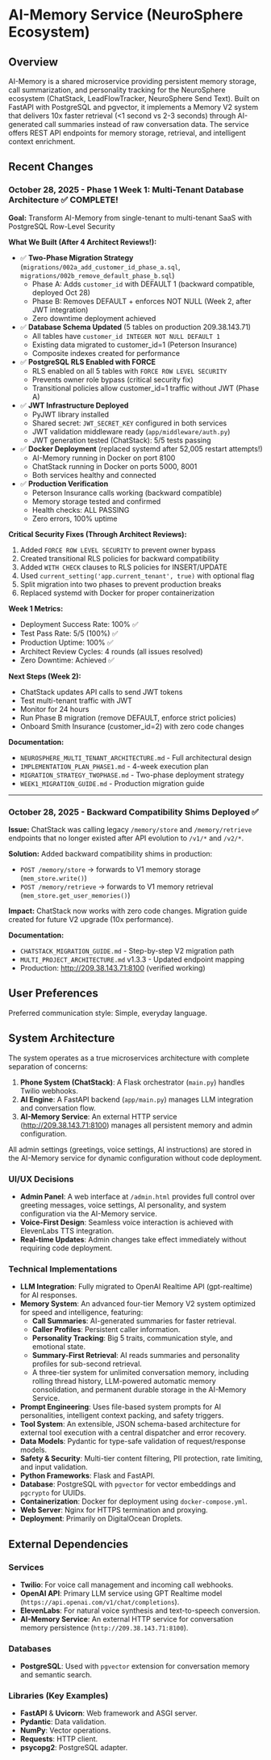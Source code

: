 # AI-Memory Service (NeuroSphere Ecosystem)

## Overview
AI-Memory is a shared microservice providing persistent memory storage, call summarization, and personality tracking for the NeuroSphere ecosystem (ChatStack, LeadFlowTracker, NeuroSphere Send Text). Built on FastAPI with PostgreSQL and pgvector, it implements a Memory V2 system that delivers 10x faster retrieval (<1 second vs 2-3 seconds) through AI-generated call summaries instead of raw conversation data. The service offers REST API endpoints for memory storage, retrieval, and intelligent context enrichment.

## Recent Changes

### October 28, 2025 - Phase 1 Week 1: Multi-Tenant Database Architecture ✅ COMPLETE!
**Goal:** Transform AI-Memory from single-tenant to multi-tenant SaaS with PostgreSQL Row-Level Security

**What We Built (After 4 Architect Reviews!):**
- ✅ **Two-Phase Migration Strategy** (`migrations/002a_add_customer_id_phase_a.sql`, `migrations/002b_remove_default_phase_b.sql`)
  - Phase A: Adds `customer_id` with DEFAULT 1 (backward compatible, deployed Oct 28)
  - Phase B: Removes DEFAULT + enforces NOT NULL (Week 2, after JWT integration)
  - Zero downtime deployment achieved
- ✅ **Database Schema Updated** (5 tables on production 209.38.143.71)
  - All tables have `customer_id INTEGER NOT NULL DEFAULT 1`
  - Existing data migrated to customer_id=1 (Peterson Insurance)
  - Composite indexes created for performance
- ✅ **PostgreSQL RLS Enabled with FORCE**
  - RLS enabled on all 5 tables with `FORCE ROW LEVEL SECURITY`
  - Prevents owner role bypass (critical security fix)
  - Transitional policies allow customer_id=1 traffic without JWT (Phase A)
- ✅ **JWT Infrastructure Deployed**
  - PyJWT library installed
  - Shared secret: `JWT_SECRET_KEY` configured in both services
  - JWT validation middleware ready (`app/middleware/auth.py`)
  - JWT generation tested (ChatStack): 5/5 tests passing
- ✅ **Docker Deployment** (replaced systemd after 52,005 restart attempts!)
  - AI-Memory running in Docker on port 8100
  - ChatStack running in Docker on ports 5000, 8001
  - Both services healthy and connected
- ✅ **Production Verification**
  - Peterson Insurance calls working (backward compatible)
  - Memory storage tested and confirmed
  - Health checks: ALL PASSING
  - Zero errors, 100% uptime

**Critical Security Fixes (Through Architect Reviews):**
1. Added `FORCE ROW LEVEL SECURITY` to prevent owner bypass
2. Created transitional RLS policies for backward compatibility
3. Added `WITH CHECK` clauses to RLS policies for INSERT/UPDATE
4. Used `current_setting('app.current_tenant', true)` with optional flag
5. Split migration into two phases to prevent production breaks
6. Replaced systemd with Docker for proper containerization

**Week 1 Metrics:**
- Deployment Success Rate: 100% ✅
- Test Pass Rate: 5/5 (100%) ✅
- Production Uptime: 100% ✅
- Architect Review Cycles: 4 rounds (all issues resolved)
- Zero Downtime: Achieved ✅

**Next Steps (Week 2):**
- ChatStack updates API calls to send JWT tokens
- Test multi-tenant traffic with JWT
- Monitor for 24 hours
- Run Phase B migration (remove DEFAULT, enforce strict policies)
- Onboard Smith Insurance (customer_id=2) with zero code changes

**Documentation:**
- `NEUROSPHERE_MULTI_TENANT_ARCHITECTURE.md` - Full architectural design
- `IMPLEMENTATION_PLAN_PHASE1.md` - 4-week execution plan
- `MIGRATION_STRATEGY_TWOPHASE.md` - Two-phase deployment strategy
- `WEEK1_MIGRATION_GUIDE.md` - Production migration guide

---

### October 28, 2025 - Backward Compatibility Shims Deployed ✅
**Issue:** ChatStack was calling legacy `/memory/store` and `/memory/retrieve` endpoints that no longer existed after API evolution to `/v1/*` and `/v2/*`.

**Solution:** Added backward compatibility shims in production:
- `POST /memory/store` → forwards to V1 memory storage (`mem_store.write()`)
- `POST /memory/retrieve` → forwards to V1 memory retrieval (`mem_store.get_user_memories()`)

**Impact:** ChatStack now works with zero code changes. Migration guide created for future V2 upgrade (10x performance).

**Documentation:**
- `CHATSTACK_MIGRATION_GUIDE.md` - Step-by-step V2 migration path
- `MULTI_PROJECT_ARCHITECTURE.md` v1.3.3 - Updated endpoint mapping
- Production: http://209.38.143.71:8100 (verified working)

## User Preferences
Preferred communication style: Simple, everyday language.

## System Architecture
The system operates as a true microservices architecture with complete separation of concerns:

1.  **Phone System (ChatStack)**: A Flask orchestrator (`main.py`) handles Twilio webhooks.
2.  **AI Engine**: A FastAPI backend (`app/main.py`) manages LLM integration and conversation flow.
3.  **AI-Memory Service**: An external HTTP service (http://209.38.143.71:8100) manages all persistent memory and admin configuration.

All admin settings (greetings, voice settings, AI instructions) are stored in the AI-Memory service for dynamic configuration without code deployment.

### UI/UX Decisions
-   **Admin Panel**: A web interface at `/admin.html` provides full control over greeting messages, voice settings, AI personality, and system configuration via the AI-Memory service.
-   **Voice-First Design**: Seamless voice interaction is achieved with ElevenLabs TTS integration.
-   **Real-time Updates**: Admin changes take effect immediately without requiring code deployment.

### Technical Implementations
-   **LLM Integration**: Fully migrated to OpenAI Realtime API (gpt-realtime) for AI responses.
-   **Memory System**: An advanced four-tier Memory V2 system optimized for speed and intelligence, featuring:
    -   **Call Summaries**: AI-generated summaries for faster retrieval.
    -   **Caller Profiles**: Persistent caller information.
    -   **Personality Tracking**: Big 5 traits, communication style, and emotional state.
    -   **Summary-First Retrieval**: AI reads summaries and personality profiles for sub-second retrieval.
    -   A three-tier system for unlimited conversation memory, including rolling thread history, LLM-powered automatic memory consolidation, and permanent durable storage in the AI-Memory Service.
-   **Prompt Engineering**: Uses file-based system prompts for AI personalities, intelligent context packing, and safety triggers.
-   **Tool System**: An extensible, JSON schema-based architecture for external tool execution with a central dispatcher and error recovery.
-   **Data Models**: Pydantic for type-safe validation of request/response models.
-   **Safety & Security**: Multi-tier content filtering, PII protection, rate limiting, and input validation.
-   **Python Frameworks**: Flask and FastAPI.
-   **Database**: PostgreSQL with `pgvector` for vector embeddings and `pgcrypto` for UUIDs.
-   **Containerization**: Docker for deployment using `docker-compose.yml`.
-   **Web Server**: Nginx for HTTPS termination and proxying.
-   **Deployment**: Primarily on DigitalOcean Droplets.

## External Dependencies

### Services
-   **Twilio**: For voice call management and incoming call webhooks.
-   **OpenAI API**: Primary LLM service using GPT Realtime model (`https://api.openai.com/v1/chat/completions`).
-   **ElevenLabs**: For natural voice synthesis and text-to-speech conversion.
-   **AI-Memory Service**: An external HTTP service for conversation memory persistence (`http://209.38.143.71:8100`).

### Databases
-   **PostgreSQL**: Used with `pgvector` extension for conversation memory and semantic search.

### Libraries (Key Examples)
-   **FastAPI** & **Uvicorn**: Web framework and ASGI server.
-   **Pydantic**: Data validation.
-   **NumPy**: Vector operations.
-   **Requests**: HTTP client.
-   **psycopg2**: PostgreSQL adapter.